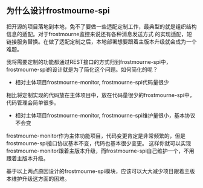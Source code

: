 ## 为什么设计frostmourne-spi

把开源的项目落地到本地，免不了要做一些适配定制工作，最典型的就是组织结构信息的适配。对于frostmourne监控来说还有各种消息发送方式
的实现适配，短链接服务替换。在做了适配定制之后，本地部署想要跟着主版本升级就会成为一个难题。  

我将需要定制的功能都通过REST接口的方式归到frostmourne-spi中，frostmourne-spi的设计就是为了简化这个问题。如何简化的呢？  

* 相对主体项目frostmourne-monitor, frostmourne-spi代码量很少

相比将定制实现的代码放在主体项目中，放在代码量很少的frostmourne-spi中，代码管理会简单很多。

* 相对主体项目frostmourne-monitor, frostmourne-spi维护量很小，基本协议不会变

frostmourne-monitor作为主体功能项目，代码变更肯定是非常频繁的，但是frostmourne-spi接口协议基本不变，代码也基本很少变更。
这样你就可以实现frostmourne-monitor跟着主版本升级，而frostmourne-spi自己维护一个，不用跟着主版本升级。  

基于以上两点原因设计的frostmourne-spi模块，应该可以大大减少项目跟着主版本维护升级这方面的困难。